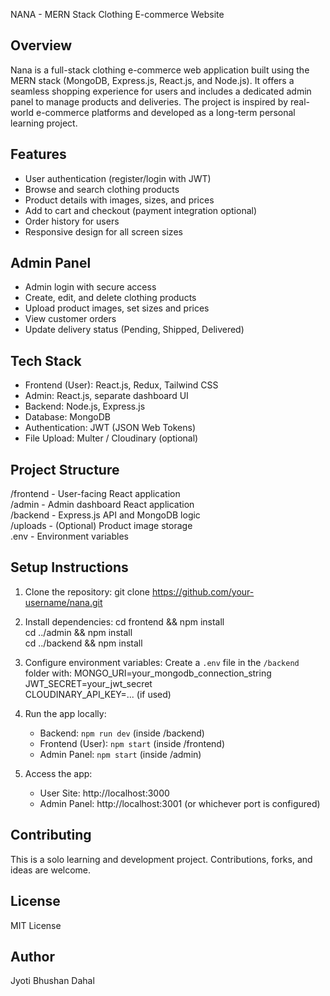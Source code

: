 NANA - MERN Stack Clothing E-commerce Website

Overview
--------
Nana is a full-stack clothing e-commerce web application built using the MERN stack (MongoDB, Express.js, React.js, and Node.js). It offers a seamless shopping experience for users and includes a dedicated admin panel to manage products and deliveries. The project is inspired by real-world e-commerce platforms and developed as a long-term personal learning project.

Features
--------
- User authentication (register/login with JWT)
- Browse and search clothing products
- Product details with images, sizes, and prices
- Add to cart and checkout (payment integration optional)
- Order history for users
- Responsive design for all screen sizes

Admin Panel
-----------
- Admin login with secure access
- Create, edit, and delete clothing products
- Upload product images, set sizes and prices
- View customer orders
- Update delivery status (Pending, Shipped, Delivered)

Tech Stack
----------
- Frontend (User): React.js, Redux, Tailwind CSS
- Admin: React.js, separate dashboard UI
- Backend: Node.js, Express.js
- Database: MongoDB
- Authentication: JWT (JSON Web Tokens)
- File Upload: Multer / Cloudinary (optional)

Project Structure
-----------------
/frontend     - User-facing React application  
/admin        - Admin dashboard React application  
/backend      - Express.js API and MongoDB logic  
/uploads      - (Optional) Product image storage  
.env          - Environment variables

Setup Instructions
------------------
1. Clone the repository:
   git clone https://github.com/your-username/nana.git

2. Install dependencies:
   cd frontend && npm install  
   cd ../admin && npm install  
   cd ../backend && npm install

3. Configure environment variables:
   Create a `.env` file in the `/backend` folder with:
   MONGO_URI=your_mongodb_connection_string  
   JWT_SECRET=your_jwt_secret  
   CLOUDINARY_API_KEY=... (if used)

4. Run the app locally:
   - Backend: `npm run dev` (inside /backend)
   - Frontend (User): `npm start` (inside /frontend)
   - Admin Panel: `npm start` (inside /admin)

5. Access the app:
   - User Site: http://localhost:3000  
   - Admin Panel: http://localhost:3001 (or whichever port is configured)

Contributing
------------
This is a solo learning and development project. Contributions, forks, and ideas are welcome.

License
-------
MIT License

Author
------
Jyoti Bhushan Dahal
